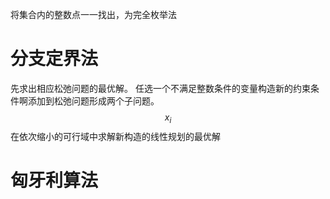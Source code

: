 将集合内的整数点一一找出，为完全枚举法
# 分支定界法
先求出相应松弛问题的最优解。
任选一个不满足整数条件的变量构造新的约束条件啊添加到松弛问题形成两个子问题。
$$
x_i
$$
在依次缩小的可行域中求解新构造的线性规划的最优解
# 匈牙利算法

